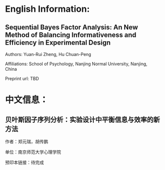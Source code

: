# English Information:
## Sequential Bayes Factor Analysis: An New Method of Balancing Informativeness and Efficiency in Experimental Design 

Authors: Yuan-Rui Zheng, Hu Chuan-Peng

Affiliations: School of Psychology, Nanjing Normal University, Nanjing, China

Preprint url: TBD

# 中文信息：
## 贝叶斯因子序列分析：实验设计中平衡信息与效率的新方法

作者：郑元瑞，胡传鹏

单位：南京师范大学心理学院

预印本链接：待完成
